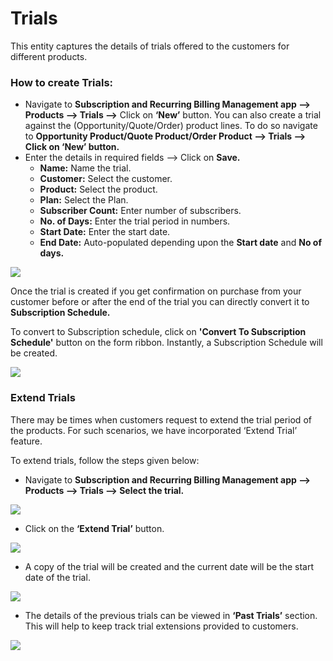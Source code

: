# Trials

This entity captures the details of trials offered to the customers for different products.&#x20;

### How to create Trials:

* Navigate to **Subscription and Recurring Billing Management app --> Products --> Trials -->** Click on **‘New’** button. You can also create a trial against the (Opportunity/Quote/Order) product lines. To do so navigate to **Opportunity Product/Quote Product/Order Product --> Trials --> Click on ‘New’ button.**&#x20;
* Enter the details in required fields --> Click on **Save.**
  * **Name:** Name the trial.&#x20;
  * **Customer:** Select the customer.&#x20;
  * **Product:** Select the product.&#x20;
  * **Plan:** Select the Plan.
  * **Subscriber Count:** Enter number of subscribers.&#x20;
  * **No. of Days:** Enter the trial period in numbers.&#x20;
  * **Start Date:** Enter the start date.&#x20;
  * **End Date:** Auto-populated depending upon the **Start date** and **No of days.**

![](<../../.gitbook/assets/Trials\_1 (1).png>)

Once the trial is created if you get confirmation on purchase from your customer before or after the end of the trial you can directly convert it to **Subscription Schedule.**&#x20;

To convert to Subscription schedule, click on **'Convert To Subscription Schedule'** button on the form ribbon. Instantly, a Subscription Schedule will be created.

![](<../../.gitbook/assets/Trials\_2 (1).png>)

### Extend Trials

There may be times when customers request to extend the trial period of the products. For such scenarios, we have incorporated ‘Extend Trial’ feature.&#x20;

To extend trials, follow the steps given below:

* Navigate to **Subscription and Recurring Billing Management app --> Products --> Trials --> Select the trial.**

![](../../.gitbook/assets/Trials\_1.png)

* Click on the **‘Extend Trial’** button.

![](../../.gitbook/assets/Trials\_2.png)

* A copy of the trial will be created and the current date will be the start date of the trial.

![](../../.gitbook/assets/Trials\_3.png)

* The details of the previous trials can be viewed in **‘Past Trials’** section. This will help to keep track trial extensions provided to customers.

![](../../.gitbook/assets/Trials\_4.png)

